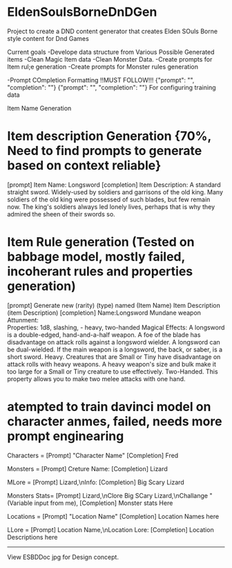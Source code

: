 # EldenSoulsBorneDnDGen
Project to create a DND content generator that creates Elden SOuls Borne style content for Dnd Games


Current goals
-Develope data structure from Various Possible Generated items
-Clean Magic Item data
-Clean Monster Data.
-Create prompts for Item rul;e generation
-Create prompts for Monster rules generation


-Prompt COmpletion Formatting !!MUST FOLLOW!!!
{"prompt": "<prompt text>", "completion": "<ideal generated text>"}
{"prompt": "<prompt text>", "completion": "<ideal generated text>"}
 For configuring training data


Item Name Generation


# Item description Generation {70%, Need to find prompts to generate based on context reliable} 
[prompt] Item Name: Longsword
[completion] Item Description: A standard straight sword. Widely-used by soldiers and garrisons of the old king. Many soldiers of the old king were possessed of such blades, but few remain now. The king's soldiers always led lonely lives, perhaps that is why they admired the sheen of their swords so. 

# Item Rule generation (Tested on babbage model, mostly failed, incoherant rules and properties generation)
[prompt] Generate new (rarity) (type) named (Item Name) Item Description (item Description)
[completion]
Name:Longsword 
Mundane 
weapon 
Attunment:  
Properties: 1d8, slashing, - heavy, two-handed 
Magical Effects: A longsword is a double-edged, hand-and-a-half weapon. A foe of the blade has disadvantage on attack rolls against a longsword wielder. A longsword can be dual-wielded. If the main weapon is a longsword, the back, or saber, is a short sword. Heavy. Creatures that are Small or Tiny have disadvantage on attack rolls with heavy weapons. A heavy weapon's size and bulk make it too large for a Small or Tiny creature to use effectively. Two-Handed. This property allows you to make two melee attacks with one hand.



# atempted to train davinci model on character anmes, failed, needs more prompt enginearing
Characters = [Prompt] "Character Name" [Completion] Fred 



Monsters = [Prompt] Creture Name: [Completion] Lizard 

MLore = [Prompt] Lizard,\nInfo: [Completion] Big Scary Lizard

Monsters Stats=  [Prompt] Lizard,\nClore Big SCary Lizard,\nChallange "(Variable input from me),   [Completion] Monster stats Here

Locations = [Prompt] "Location Name" [Completion] Location Names here 

LLore = [Prompt] Location Name,\nLocation Lore: [Completion] Location Descriptions here


------------------------------------------------------------


View ESBDDoc jpg for Design concept.


